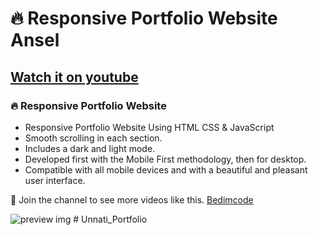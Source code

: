 # 🔥 Responsive Portfolio Website Ansel
## [Watch it on youtube](https://youtu.be/oy8dSsK57Ps)
### 🔥 Responsive Portfolio Website

- Responsive Portfolio Website Using HTML CSS & JavaScript
- Smooth scrolling in each section.
- Includes a dark and light mode.
- Developed first with the Mobile First methodology, then for desktop.
- Compatible with all mobile devices and with a beautiful and pleasant user interface.

💙 Join the channel to see more videos like this. [Bedimcode](https://www.youtube.com/c/Bedimcode)

![preview img](/preview.png)
#   U n n a t i _ P o r t f o l i o  
 